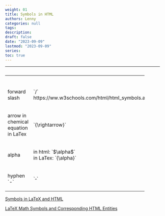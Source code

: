 ```yaml
---
weight: 01
title: Symbols in HTML
authors: Lenny
categories: null
tags: 
description: 
draft: false
date: "2023-09-09"
lastmod: "2023-09-09"
series:
toc: true
---
```



<!--more-->
---

<table style="width: 90%">
<caption><b></b></caption>
<colgroup><col style="width: 50%" /><col style="width: 50%" />
</colgroup>
  <tr>
    <th><p></p></th>
    <th><p></p></th>
  </tr>
  <tr>
    <td><p>forward slash
    </p></td>
    <td><p>`/` <br> https://ww.w3schools.com/html/html_symbols.asp
    </p></td>
  </tr>
  <tr>
    <td><p>arrow in chemical equation in LaTex
    </p></td>
    <td><p>`{\rightarrow}`
    </p></td>
  </tr>
  <tr>
    <td><p>alpha
    </p></td>
    <td><p>in html: `$\alpha$` <br> in LaTex: `{\alpha}`
    </p></td>
  </tr>
  <tr>
    <td><p> hyphen `-`
    </p></td>
    <td><p>`&dash;`
    </p></td>
  </tr>
</table>

<a href = "https://www.stevesque.com/symbols/" target="_blank" rel="noopener noreferrer">Symbols in LaTeX and HTML</a>  

<a href = "https://w2.syronex.com/jmr/tex/latex-symbols" target="_blank" rel="noopener noreferrer">LaTeX Math Symbols and Corresponding HTML Entities</a>